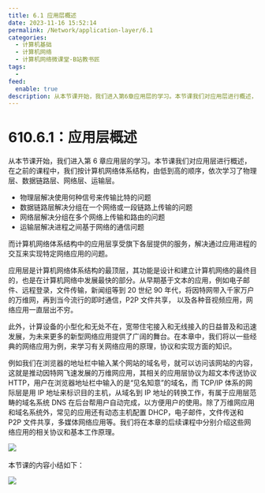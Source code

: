 ```yaml
---
title: 6.1 应用层概述
date: 2023-11-16 15:52:14
permalink: /Network/application-layer/6.1
categories:
  - 计算机基础
  - 计算机网络
  - 计算机网络微课堂-B站教书匠
tags:
  - 
feed:
  enable: true
description: 从本节课开始，我们进入第6章应用层的学习。本节课我们对应用层进行概述，在之前的课程中，我们按计算机网络体系结构，由低到高的顺序，依次学习了物理层、数据链路层、网络层、运输层。
---
```



# 610.6.1：应用层概述

从本节课开始，我们进入第 6 章应用层的学习。本节课我们对应用层进行概述，在之前的课程中，我们按计算机网络体系结构，由低到高的顺序，依次学习了物理层、数据链路层、网络层、运输层。

<!-- more -->


* 物理层解决使用何种信号来传输比特的问题
* 数据链路层解决分组在一个网络或一段链路上传输的问题
* 网络层解决分组在多个网络上传输和路由的问题
* 运输层解决进程之间基于网络的通信问题

而计算机网络体系结构中的应用层享受旗下各层提供的服务，解决通过应用进程的交互来实现特定网络应用的问题。

应用层是计算机网络体系结构的最顶层，其功能是设计和建立计算机网络的最终目的，也是在计算机网络中发展最快的部分。从早期基于文本的应用，例如电子邮件、远程登录，文件传输，新闻组等到 20 世纪 90 年代，将因特网带入千家万户的万维网，再到当今流行的即时通信，P2P 文件共享， 以及各种音视频应用，网络应用一直层出不穷。

此外，计算设备的小型化和无处不在，宽带住宅接入和无线接入的日益普及和迅速发展，为未来更多的新型网络应用提供了广阔的舞台。在本章中，我们将以一些经典的网络应用为例，来学习有关网络应用的原理，协议和实现方面的知识。

例如我们在浏览器的地址栏中输入某个网站的域名号，就可以访问该网站的内容，这就是推动因特网飞速发展的万维网应用，其相关的应用层协议为超文本传送协议 HTTP，用户在浏览器地址栏中输入的是“见名知意”的域名，而 TCP/IP 体系的网际层是用 IP 地址来标识目的主机，从域名到 IP 地址的转换工作，有属于应用层范畴的域名系统 DNS 在后台帮用户自动完成，以方便用户的使用。除了万维网应用和域名系统外，常见的应用还有动态主机配置 DHCP，电子邮件，文件传送和 P2P 文件共享，多媒体网络应用等。我们将在本章的后续课程中分别介绍这些网络应用的相关协议和基本工作原理。

​![](https://image.peterjxl.com/blog/image-20211219165955-zn30b6r.png)​

本节课的内容小结如下：

​![](https://image.peterjxl.com/blog/image-20211219170149-jlthfkc.png)​
